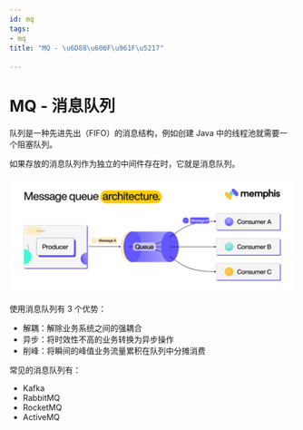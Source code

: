 ```yaml
---
id: mq
tags:
- mq
title: "MQ - \u6D88\u606F\u961F\u5217"

---
```

# MQ - 消息队列
队列是一种先进先出（FIFO）的消息结构，例如创建 Java 中的线程池就需要一个阻塞队列。

如果存放的消息队列作为独立的中间件存在时，它就是消息队列。

![](./../assets/1710592696010-0cc4f7f9-3fd8-4123-9cce-55ba008de16e.png)


使用消息队列有 3 个优势：

+ 解耦：解除业务系统之间的强耦合
+ 异步：将时效性不高的业务转换为异步操作
+ 削峰：将瞬间的峰值业务流量累积在队列中分摊消费

常见的消息队列有：

+ Kafka
+ RabbitMQ
+ RocketMQ
+ ActiveMQ



